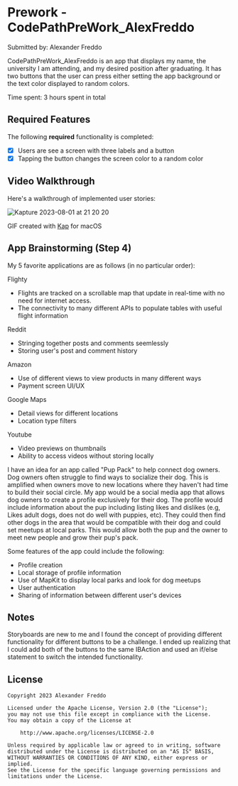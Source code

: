 # Prework - CodePathPreWork_AlexFreddo

Submitted by: Alexander Freddo

CodePathPreWork_AlexFreddo is an app that displays my name, the university I am attending, and my desired position after graduating. It has two buttons that the user can press either setting the app background or the text color displayed to random colors.

Time spent: 3 hours spent in total

## Required Features

The following **required** functionality is completed:

- [X] Users are see a screen with three labels and a button
- [X] Tapping the button changes the screen color to a random color
 
## Video Walkthrough

Here's a walkthrough of implemented user stories:

![Kapture 2023-08-01 at 21 20 20](https://github.com/afreddo/CodePathPreWork_AlexFreddo/assets/64040498/89d0963e-c8f0-46dc-b8d8-d929cea6e6b6)

GIF created with [Kap](https://getkap.co/) for macOS

## App Brainstorming (Step 4)

My 5 favorite applications are as follows (in no particular order):

Flighty
- Flights are tracked on a scrollable map that update in real-time with no need for internet access.
- The connectivity to many different APIs to populate tables with useful flight information

Reddit
- Stringing together posts and comments seemlessly
- Storing user's post and comment history

Amazon
- Use of different views to view products in many different ways
- Payment screen UI/UX

Google Maps
- Detail views for different locations
- Location type filters

Youtube
- Video previews on thumbnails
- Ability to access videos without storing locally

I have an idea for an app called "Pup Pack" to help connect dog owners. Dog owners often struggle to find ways to socialize their dog. This is amplified when owners move to new locations where they haven't had time to build their social circle. My app would be a social media app that allows dog owners to create a profile exclusively for their dog. The profile would include information about the pup including listing likes and dislikes (e.g, Likes adult dogs, does not do well with puppies, etc). They could then find other dogs in the area that would be compatible with their dog and could set meetups at local parks. This would allow both the pup and the owner to meet new people and grow their pup's pack.

Some features of the app could include the following:
- Profile creation
- Local storage of profile information
- Use of MapKit to display local parks and look for dog meetups
- User authentication
- Sharing of information between different user's devices

## Notes

Storyboards are new to me and I found the concept of providing different functionality for different buttons to be a challenge. I ended up realizing that I could add both of the buttons to the same IBAction and used an if/else statement to switch the intended functionality.

## License

    Copyright 2023 Alexander Freddo

    Licensed under the Apache License, Version 2.0 (the "License");
    you may not use this file except in compliance with the License.
    You may obtain a copy of the License at

        http://www.apache.org/licenses/LICENSE-2.0

    Unless required by applicable law or agreed to in writing, software
    distributed under the License is distributed on an "AS IS" BASIS,
    WITHOUT WARRANTIES OR CONDITIONS OF ANY KIND, either express or implied.
    See the License for the specific language governing permissions and
    limitations under the License.
